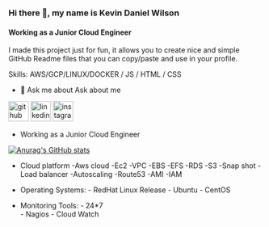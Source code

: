 ### Hi there 👋, my name is Kevin Daniel Wilson 
####  Working as a Junior Cloud Engineer


I made this project just for fun, it allows you to create nice and simple GitHub Readme files that you can copy/paste and use in your profile.

Skills: AWS/GCP/LINUX/DOCKER / JS / HTML / CSS

- 💬 Ask me about Ask about me  


[<img src='https://cdn.jsdelivr.net/npm/simple-icons@3.0.1/icons/github.svg' alt='github' height='40'>](https://github.com/https://github.com/kevindw1234)  [<img src='https://cdn.jsdelivr.net/npm/simple-icons@3.0.1/icons/linkedin.svg' alt='linkedin' height='40'>](https://www.linkedin.com/in/https://www.linkedin.com/in/kevindw98//)  [<img src='https://cdn.jsdelivr.net/npm/simple-icons@3.0.1/icons/instagram.svg' alt='instagram' height='40'>](https://www.instagram.com/https://www.instagram.com/kevin_danile_wilson/)  



- Working as a Junior Cloud Engineer

[![Anurag's GitHub stats](https://github-readme-stats.vercel.app/api?username=kevindw1234)](https://github.com/anuraghazra/github-readme-stats)


- Cloud platform
        -Aws cloud
          -Ec2
          -VPC
          -EBS
          -EFS
          -RDS
          -S3
          -Snap shot
          -Load balancer
          -Autoscaling
          -Route53
          -AMI
          -IAM
      

-  Operating Systems:
        - RedHat Linux Release
        - Ubuntu
        - CentOS
 -  Monitoring Tools:
        - 24*7  
        - Nagios
        - Cloud Watch
